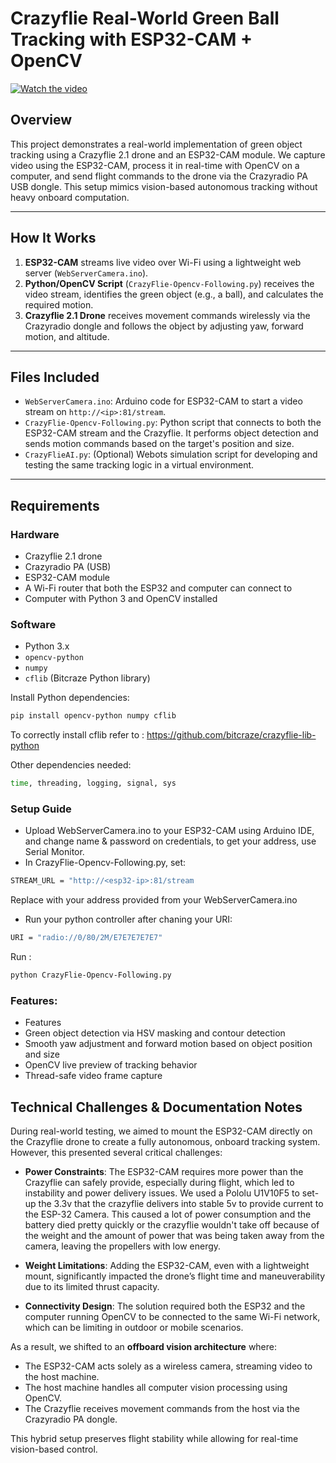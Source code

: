 # Crazyflie Real-World Green Ball Tracking with ESP32-CAM + OpenCV

[![Watch the video](https://img.youtube.com/vi/CYB0OmMhdNI/maxresdefault.jpg)](https://youtu.be/CYB0OmMhdNI)


## Overview

This project demonstrates a real-world implementation of green object tracking using a Crazyflie 2.1 drone and an ESP32-CAM module. We capture video using the ESP32-CAM, process it in real-time with OpenCV on a computer, and send flight commands to the drone via the Crazyradio PA USB dongle. This setup mimics vision-based autonomous tracking without heavy onboard computation.

---

## How It Works

1. **ESP32-CAM** streams live video over Wi-Fi using a lightweight web server (`WebServerCamera.ino`).
2. **Python/OpenCV Script** (`CrazyFlie-Opencv-Following.py`) receives the video stream, identifies the green object (e.g., a ball), and calculates the required motion.
3. **Crazyflie 2.1 Drone** receives movement commands wirelessly via the Crazyradio dongle and follows the object by adjusting yaw, forward motion, and altitude.

---

## Files Included

- `WebServerCamera.ino`: Arduino code for ESP32-CAM to start a video stream on `http://<ip>:81/stream`.
- `CrazyFlie-Opencv-Following.py`: Python script that connects to both the ESP32-CAM stream and the Crazyflie. It performs object detection and sends motion commands based on the target's position and size.
- `CrazyFlieAI.py`: (Optional) Webots simulation script for developing and testing the same tracking logic in a virtual environment.

---

## Requirements

### Hardware
- Crazyflie 2.1 drone
- Crazyradio PA (USB)
- ESP32-CAM module
- A Wi-Fi router that both the ESP32 and computer can connect to
- Computer with Python 3 and OpenCV installed

### Software
- Python 3.x
- `opencv-python`
- `numpy`
- `cflib` (Bitcraze Python library)

Install Python dependencies:

```bash
pip install opencv-python numpy cflib
```
To correctly install cflib refer to : https://github.com/bitcraze/crazyflie-lib-python

Other dependencies needed:
```bash
time, threading, logging, signal, sys
```
### Setup Guide
- Upload WebServerCamera.ino to your ESP32-CAM using Arduino IDE, and change name & password on credentials, to get your address, use Serial Monitor.
- In CrazyFlie-Opencv-Following.py, set:
```bash
STREAM_URL = "http://<esp32-ip>:81/stream
```
Replace <esp32-ip> with your address provided from your WebServerCamera.ino
- Run your python controller after chaning your URI:
```bash
URI = "radio://0/80/2M/E7E7E7E7E7"
```
Run :
```bash
python CrazyFlie-Opencv-Following.py
```
### Features:
- Features
- Green object detection via HSV masking and contour detection
- Smooth yaw adjustment and forward motion based on object position and size
- OpenCV live preview of tracking behavior
- Thread-safe video frame capture

## Technical Challenges & Documentation Notes

During real-world testing, we aimed to mount the ESP32-CAM directly on the Crazyflie drone to create a fully autonomous, onboard tracking system. However, this presented several critical challenges:

- **Power Constraints**: The ESP32-CAM requires more power than the Crazyflie can safely provide, especially during flight, which led to instability and power delivery issues. We used a Pololu U1V10F5 to set-up the 3.3v that the crazyflie delivers into stable 5v to provide current to the ESP-32 Camera. This caused a lot of power consumption and the battery died pretty quickly or the crazyflie wouldn't take off because of the weight and the amount of power that was being taken away from the camera, leaving the propellers with low energy.
  
- **Weight Limitations**: Adding the ESP32-CAM, even with a lightweight mount, significantly impacted the drone’s flight time and maneuverability due to its limited thrust capacity.

- **Connectivity Design**: The solution required both the ESP32 and the computer running OpenCV to be connected to the same Wi-Fi network, which can be limiting in outdoor or mobile scenarios.

As a result, we shifted to an **offboard vision architecture** where:
- The ESP32-CAM acts solely as a wireless camera, streaming video to the host machine.
- The host machine handles all computer vision processing using OpenCV.
- The Crazyflie receives movement commands from the host via the Crazyradio PA dongle.

This hybrid setup preserves flight stability while allowing for real-time vision-based control.
